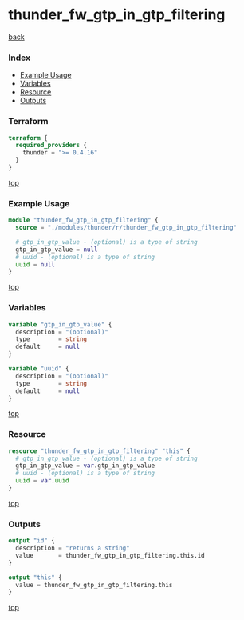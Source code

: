# thunder_fw_gtp_in_gtp_filtering

[back](../thunder.md)

### Index

- [Example Usage](#example-usage)
- [Variables](#variables)
- [Resource](#resource)
- [Outputs](#outputs)

### Terraform

```terraform
terraform {
  required_providers {
    thunder = ">= 0.4.16"
  }
}
```

[top](#index)

### Example Usage

```terraform
module "thunder_fw_gtp_in_gtp_filtering" {
  source = "./modules/thunder/r/thunder_fw_gtp_in_gtp_filtering"

  # gtp_in_gtp_value - (optional) is a type of string
  gtp_in_gtp_value = null
  # uuid - (optional) is a type of string
  uuid = null
}
```

[top](#index)

### Variables

```terraform
variable "gtp_in_gtp_value" {
  description = "(optional)"
  type        = string
  default     = null
}

variable "uuid" {
  description = "(optional)"
  type        = string
  default     = null
}
```

[top](#index)

### Resource

```terraform
resource "thunder_fw_gtp_in_gtp_filtering" "this" {
  # gtp_in_gtp_value - (optional) is a type of string
  gtp_in_gtp_value = var.gtp_in_gtp_value
  # uuid - (optional) is a type of string
  uuid = var.uuid
}
```

[top](#index)

### Outputs

```terraform
output "id" {
  description = "returns a string"
  value       = thunder_fw_gtp_in_gtp_filtering.this.id
}

output "this" {
  value = thunder_fw_gtp_in_gtp_filtering.this
}
```

[top](#index)